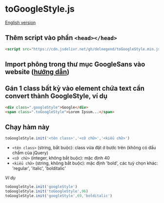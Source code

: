 # toGoogleStyle.js

[English version](https://github.com/DELNEGEND/toGoogleStyle.js/blob/master/README-en.md)

## Thêm script vào phần `<head></head>`
```html
<script src="https://cdn.jsdelivr.net/gh/delnegend/toGoogleStyle.min.js@2.0/toGoogleStyle.min.js"></script>
```

## Import phông trong thư mục GoogleSans vào website ([hướng dẫn](https://developer.mozilla.org/en-US/docs/Web/CSS/@font-face))


## Gán 1 class bất kỳ vào element chứa text cần convert thành GoogleStyle, ví dụ

```html
<div class=".googleStyle">Google</div>
<span class=".toGoogleStyle">Lorem Ipsum...</span>
```

## Chạy hàm này
```javascript
toGoogleStyle.init('<tên class>','<cỡ chữ>','<kiểu chữ>')
```
- `<tên class>` (string, bắt buộc): class vừa đặt ở bước trên (không có dấu chấm của jQuery)
- `<cỡ chữ>` (integer, không bắt buộc): mặc định 40
- `<kiểu chữ>` (string, không bắt buộc): mặc định 'bold', các tuỳ chọn khác: 'regular', 'italic', 'bolditalic'

*Ví dụ*
```Javascript
toGoogleStyle.init('googleStyle')
toGoogleStyle.init('toGoogleStyle',96)
toGoogleStyle.init('googleStyle',69,'bolditalic')
```